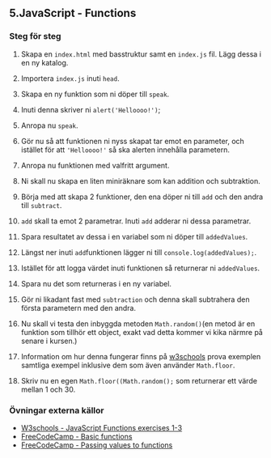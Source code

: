 ## 5.JavaScript - Functions

### Steg för steg

1. Skapa en ```index.html``` med basstruktur samt en ```index.js``` fil. Lägg dessa i en ny katalog.

1. Importera ```index.js``` inuti ```head```.

1. Skapa en ny funktion som ni döper till ```speak```.

1. Inuti denna skriver ni ```alert('Helloooo!')```;

1. Anropa nu ```speak```.

1. Gör nu så att funktionen ni nyss skapat tar emot en parameter, och istället för att ```'Helloooo!'``` så ska alerten innehålla parametern.

1. Anropa nu funktionen med valfritt argument.

1. Ni skall nu skapa en liten miniräknare som kan addition och subtraktion.

1. Börja med att skapa 2 funktioner, den ena döper ni till ```add``` och den andra till ```subtract```.

1. ```add``` skall ta emot 2 parametrar. Inuti ```add``` adderar ni dessa parametrar.

1. Spara resultatet av dessa i en variabel som ni döper till ```addedValues```.

1. Längst ner inuti ```add```funktionen lägger ni till ```console.log(addedValues);```.

1. Istället för att logga värdet inuti funktionen så returnerar ni ```addedValues```.

1. Spara nu det som returneras i en ny variabel.

1. Gör ni likadant fast med ```subtraction``` och denna skall subtrahera den första parametern med den andra.

1. Nu skall vi testa den inbyggda metoden ```Math.random()```(en metod är en funktion som tillhör ett object, exakt vad detta kommer vi kika närmre på senare i kursen.)

1. Information om hur denna fungerar finns på <a href="https://www.w3schools.com/jsref/jsref_random.asp" target="_blank">w3schools</a> prova exemplen samtliga exempel inklusive dem som även använder ```Math.floor```.

1. Skriv nu en egen ```Math.floor((Math.random();``` som returnerar ett värde mellan 1 och 30.
				
### Övningar externa källor
* <a href="https://www.w3schools.com/js/exercise_js.asp?filename=exercise_js_functions1" target="_blank">W3schools - JavaScript Functions exercises 1-3</a>
* <a href="https://learn.freecodecamp.org/javascript-algorithms-and-data-structures/basic-javascript/write-reusable-javascript-with-functions" target="_blank">FreeCodeCamp - Basic functions</a>
* <a href="https://learn.freecodecamp.org/javascript-algorithms-and-data-structures/basic-javascript/passing-values-to-functions-with-arguments" target="_blank">FreeCodeCamp - Passing values to functions</a>
